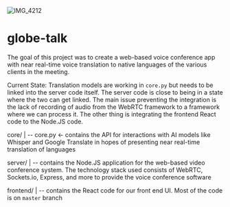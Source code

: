 ![IMG_4212](https://user-images.githubusercontent.com/15862393/218314874-c096d578-4f4b-4367-ae97-f1ea307ede10.jpeg)


# globe-talk

The goal of this project was to create a web-based voice conference app with near real-time voice translation to native languages of the various clients in the meeting.

Current State: Translation models are working in `core.py` but needs to be linked into the server code itself. The server code is close to being in a state where the two can get linked. The main issue preventing the integration is the lack of recording of audio from the WebRTC framework to a framework where we can process it. The other thing is integrating the frontend React code to the Node.JS code.


core/
|
-- core.py <- contains the API for interactions with AI models like Whisper and Google Translate in hopes of presenting near real-time translation of languages


server/
|
-- contains the Node.JS application for the web-based video conference system. The technology stack used consists of WebRTC, Sockets.io, Express, and more to provide the voice conference software


frontend/
|
-- contains the React code for our front end UI. Most of the code is on `master` branch
